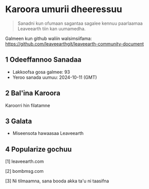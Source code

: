 # Karoora umurii dheeressuu

>Sanadni kun ofumaan sagantaa sagalee kennuu paarlaamaa Leaveearth tiin kan uumamedha.

Galmeen kun github waliin walsimsiifama: https://github.com/leaveearthgit/leaveearth-community-document

## 1 Odeeffannoo Sanadaa

- Lakkoofsa gosa galmee: 93
- Yeroo sanada uumuu: 2024-10-11 (GMT)

## 2 Bal'ina Karoora

Karoorri hin filatamne

## 3 Galata
* Miseensota hawaasaa Leaveearth

## 4 Popularize gochuu
[1] leaveearth.com

[2] bombmsg.com

[3] Ni tilmaamna, sana booda akka ta'u ni taasifna